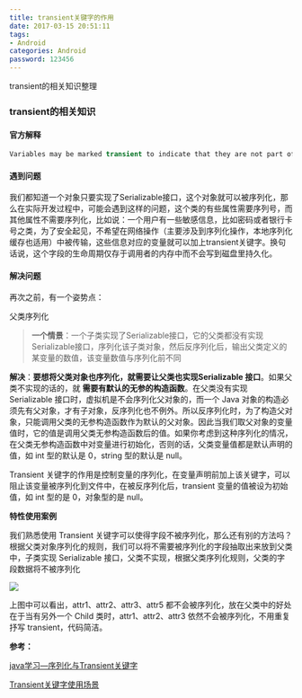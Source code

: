 ```yaml
---
title: transient关键字的作用
date: 2017-03-15 20:51:11
tags: 
- Android
categories: Android
password: 123456
---
```


transient的相关知识整理

<!--more-->

### transient的相关知识

#### 官方解释

```java
Variables may be marked transient to indicate that they are not part of the persistent state of an object.
```

#### 遇到问题

我们都知道一个对象只要实现了Serializable接口，这个对象就可以被序列化，那么在实际开发过程中，可能会遇到这样的问题，这个类的有些属性需要序列号，而其他属性不需要序列化，比如说：一个用户有一些敏感信息，比如密码或者银行卡号之类，为了安全起见，不希望在网络操作（主要涉及到序列化操作，本地序列化缓存也适用）中被传输，这些信息对应的变量就可以加上transient关键字。换句话说，这个字段的生命周期仅存于调用者的内存中而不会写到磁盘里持久化。

#### 解决问题

再次之前，有一个姿势点：

父类序列化

> **一个情景**：一个子类实现了Serializable接口，它的父类都没有实现Serializable接口，序列化该子类对象，然后反序列化后，输出父类定义的某变量的数值，该变量数值与序列化前不同

**解决**：**要想将父类对象也序列化，就需要让父类也实现Serializable 接口**。如果父类不实现的话的，就 **需要有默认的无参的构造函数**。在父类没有实现 Serializable 接口时，虚拟机是不会序列化父对象的，而一个 Java 对象的构造必须先有父对象，才有子对象，反序列化也不例外。所以反序列化时，为了构造父对象，只能调用父类的无参构造函数作为默认的父对象。因此当我们取父对象的变量值时，它的值是调用父类无参构造函数后的值。如果你考虑到这种序列化的情况，在父类无参构造函数中对变量进行初始化，否则的话，父类变量值都是默认声明的值，如 int 型的默认是 0，string 型的默认是 null。

Transient 关键字的作用是控制变量的序列化，在变量声明前加上该关键字，可以阻止该变量被序列化到文件中，在被反序列化后，transient 变量的值被设为初始值，如 int 型的是 0，对象型的是 null。

**特性使用案例**

我们熟悉使用 Transient 关键字可以使得字段不被序列化，那么还有别的方法吗？根据父类对象序列化的规则，我们可以将不需要被序列化的字段抽取出来放到父类中，子类实现 Serializable 接口，父类不实现，根据父类序列化规则，父类的字段数据将不被序列化

![](http://fenganblogimgs.oss-cn-beijing.aliyuncs.com/blog/8u215.png)

上图中可以看出，attr1、attr2、attr3、attr5 都不会被序列化，放在父类中的好处在于当有另外一个 Child 类时，attr1、attr2、attr3 依然不会被序列化，不用重复抒写 transient，代码简洁。



**参考：**

[java学习—序列化与Transient关键字](http://blog.csdn.net/janronehoo/article/details/7306900)

[Transient关键字使用场景](http://blog.csdn.net/hushaoxi/article/details/52385614)